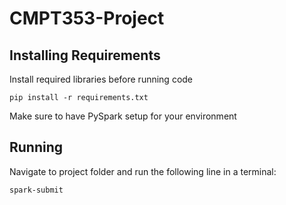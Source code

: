 # CMPT353-Project
## Installing Requirements

Install required libraries before running code

```
pip install -r requirements.txt
```

Make sure to have PySpark setup for your environment

## Running

Navigate to project folder and run the following line in a terminal:

```
spark-submit
```
